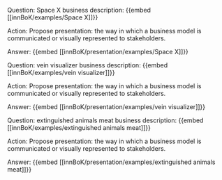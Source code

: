 Question: Space X business description:
{{embed [[innBoK/examples/Space X]]}}

Action: Propose presentation: the way in which a business model is communicated or visually represented to stakeholders.

Answer:
{{embed [[innBoK/presentation/examples/Space X]]}}

Question: vein visualizer business description:
{{embed [[innBoK/examples/vein visualizer]]}}

Action: Propose presentation: the way in which a business model is communicated or visually represented to stakeholders.

Answer:
{{embed [[innBoK/presentation/examples/vein visualizer]]}}

Question: extinguished animals meat business description:
{{embed [[innBoK/examples/extinguished animals meat]]}}

Action: Propose presentation: the way in which a business model is communicated or visually represented to stakeholders.

Answer:
{{embed [[innBoK/presentation/examples/extinguished animals meat]]}}



